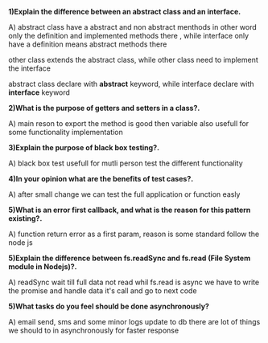 **1)Explain the difference between an abstract class and an interface.**

A) abstract class have a abstract and non abstract menthods in other word only the definition and implemented methods there , while interface only have a definition means abstract methods there

other class extends the abstract class, while other class need to implement the interface

abstract class declare with **abstract** keyword, while interface declare with **interface** keyword


**2)What is the purpose of getters and setters in a class?.**

A) main reson to export the method is good then variable also usefull for some functionality implementation


**3)Explain the purpose of black box testing?.**

A) black box test usefull for mutli person test the different functionality



**4)In your opinion what are the benefits of test cases?.**

A) after small change we can test the full application or function easly 



**5)What is an error first callback, and what is the reason for this pattern existing?.**

A) function return error as a first param, reason  is some standard follow the node js


**5)Explain the difference between fs.readSync and fs.read (File System module in Nodejs)?.**

A) readSync wait till full data not read whil fs.read is async we have to write the promise and handle data it's call and go to next code

**5)What tasks do you feel should be done asynchronously?**

A) email send, sms and some minor logs update to db there are lot of things we should to in asynchronously for faster response 







